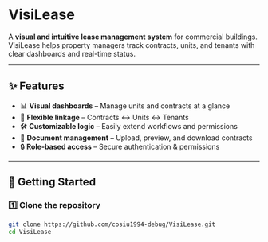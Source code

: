 # VisiLease

A **visual and intuitive lease management system** for commercial buildings.  
VisiLease helps property managers track contracts, units, and tenants with clear dashboards and real-time status.

---

## ✨ Features
- 📊 **Visual dashboards** – Manage units and contracts at a glance  
- 🔗 **Flexible linkage** – Contracts ↔ Units ↔ Tenants  
- 🛠️ **Customizable logic** – Easily extend workflows and permissions  
- 📄 **Document management** – Upload, preview, and download contracts  
- 🔒 **Role-based access** – Secure authentication & permissions

---

## 🚀 Getting Started

### 1️⃣ Clone the repository
```bash
git clone https://github.com/cosiu1994-debug/VisiLease.git
cd VisiLease
